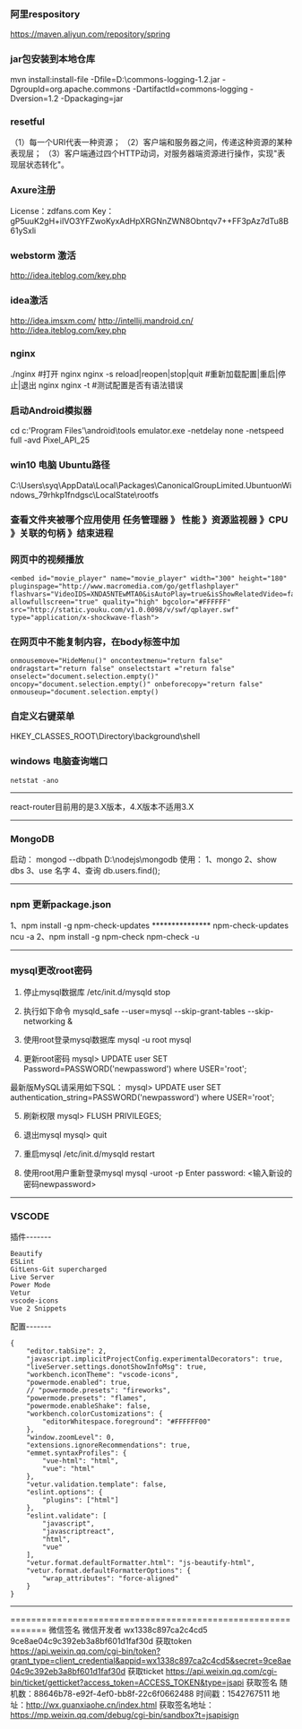 ### 阿里respository
https://maven.aliyun.com/repository/spring

### jar包安装到本地仓库
mvn install:install-file -Dfile=D:\commons-logging-1.2.jar -DgroupId=org.apache.commons -DartifactId=commons-logging -Dversion=1.2 -Dpackaging=jar 

### resetful
（1）每一个URI代表一种资源；
（2）客户端和服务器之间，传递这种资源的某种表现层；
（3）客户端通过四个HTTP动词，对服务器端资源进行操作，实现"表现层状态转化"。
### Axure注册
License：zdfans.com
Key：gP5uuK2gH+iIVO3YFZwoKyxAdHpXRGNnZWN8Obntqv7++FF3pAz7dTu8B61ySxli

### webstorm 激活
http://idea.iteblog.com/key.php
### idea激活
http://idea.imsxm.com/
http://intellij.mandroid.cn/
http://idea.iteblog.com/key.php

### nginx 
./nginx  #打开 nginx
nginx -s reload|reopen|stop|quit  #重新加载配置|重启|停止|退出 nginx
nginx -t   #测试配置是否有语法错误

### 启动Android模拟器
cd c:\'Program Files'\android\tools
emulator.exe -netdelay none -netspeed full -avd Pixel_API_25

### win10 电脑 Ubuntu路径
C:\Users\syq\AppData\Local\Packages\CanonicalGroupLimited.UbuntuonWindows_79rhkp1fndgsc\LocalState\rootfs

###  查看文件夹被哪个应用使用 任务管理器 》 性能 》资源监视器 》CPU 》关联的句柄 》结束进程

### 网页中的视频播放
```
<embed id="movie_player" name="movie_player" width="300" height="180" pluginspage="http://www.macromedia.com/go/getflashplayer" flashvars="VideoIDS=XNDA5NTEwMTA0&isAutoPlay=true&isShowRelatedVideo=false" allowfullscreen="true" quality="high" bgcolor="#FFFFFF" src="http://static.youku.com/v1.0.0098/v/swf/qplayer.swf" type="application/x-shockwave-flash">
```

### 在网页中不能复制内容，在body标签中加
```
onmousemove="HideMenu()" oncontextmenu="return false" ondragstart="return false" onselectstart ="return false" onselect="document.selection.empty()" oncopy="document.selection.empty()" onbeforecopy="return false" onmouseup="document.selection.empty()
```

### 自定义右键菜单
HKEY_CLASSES_ROOT\Directory\background\shell

### windows 电脑查询端口	
```
netstat -ano
```
***

react-router目前用的是3.X版本，4.X版本不适用3.X
***

### MongoDB
启动： 
mongod --dbpath D:\nodejs\mongodb
使用：
1、mongo
2、show dbs
3、use 名字
4、查询 db.users.find();

***

### npm 更新package.json 
1、npm install -g npm-check-updates ***************
   npm-check-updates
   ncu -a
2、npm install -g npm-check
   npm-check -u

***

### mysql更改root密码
1. 停止mysql数据库
/etc/init.d/mysqld stop

2. 执行如下命令
mysqld_safe --user=mysql --skip-grant-tables --skip-networking &

3. 使用root登录mysql数据库
mysql -u root mysql

4. 更新root密码
mysql> UPDATE user SET Password=PASSWORD('newpassword') where USER='root';

最新版MySQL请采用如下SQL：
mysql> UPDATE user SET authentication_string=PASSWORD('newpassword') where USER='root';

5. 刷新权限 
mysql> FLUSH PRIVILEGES;

6. 退出mysql
mysql> quit

7. 重启mysql
/etc/init.d/mysqld restart

8. 使用root用户重新登录mysql
mysql -uroot -p 
Enter password: <输入新设的密码newpassword>

***

### VSCODE
插件-------
```
Beautify
ESLint
GitLens-Git supercharged
Live Server
Power Mode
Vetur
vscode-icons
Vue 2 Snippets
```
配置-------
```
{
    "editor.tabSize": 2,
    "javascript.implicitProjectConfig.experimentalDecorators": true,
    "liveServer.settings.donotShowInfoMsg": true,
    "workbench.iconTheme": "vscode-icons",
    "powermode.enabled": true,
    // "powermode.presets": "fireworks",
    "powermode.presets": "flames",
    "powermode.enableShake": false,
    "workbench.colorCustomizations": {
        "editorWhitespace.foreground": "#FFFFFF00"
    },
    "window.zoomLevel": 0,
    "extensions.ignoreRecommendations": true,
    "emmet.syntaxProfiles": {
        "vue-html": "html",
        "vue": "html"
    },
    "vetur.validation.template": false,
    "eslint.options": {
        "plugins": ["html"]
    },
    "eslint.validate": [
        "javascript",
        "javascriptreact",
        "html",
        "vue"
    ],
    "vetur.format.defaultFormatter.html": "js-beautify-html",
    "vetur.format.defaultFormatterOptions": {
        "wrap_attributes": "force-aligned"
    }
}
```
***

=============================================================
微信签名
微信开发者
wx1338c897ca2c4cd5
9ce8ae04c9c392eb3a8bf601d1faf30d
获取token
https://api.weixin.qq.com/cgi-bin/token?grant_type=client_credential&appid=wx1338c897ca2c4cd5&secret=9ce8ae04c9c392eb3a8bf601d1faf30d
获取ticket
https://api.weixin.qq.com/cgi-bin/ticket/getticket?access_token=ACCESS_TOKEN&type=jsapi
获取签名
随机数：88646b78-e92f-4ef0-bb8f-22c6f0662488
时间戳：1542767511
地址：http://wx.guanxiaohe.cn/index.html
获取签名地址：
https://mp.weixin.qq.com/debug/cgi-bin/sandbox?t=jsapisign






























```

```